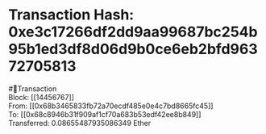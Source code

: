 
Transaction Hash: 0xe3c17266df2dd9aa99687bc254b95b1ed3df8d06d9b0ce6eb2bfd96372705813
====================================================================================
  
#💸Transaction  
Block: [[14456767]]  
From: [[0x68b3465833fb72a70ecdf485e0e4c7bd8665fc45]]  
To: [[0x68c8946b31f909af1cf70a683b53edf42ee8b849]]  
Transferred: 0.08655487935086349 Ether